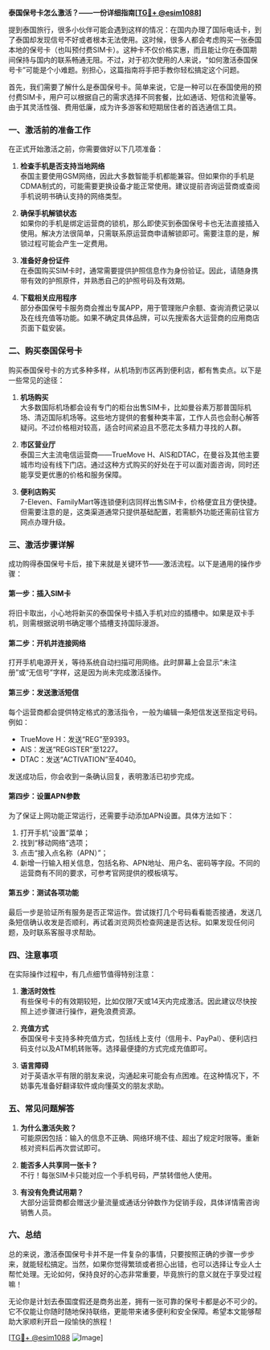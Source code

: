 **泰国保号卡怎么激活？——一份详细指南[[TG💪+ @esim1088](https://t.me/s/esim1088)]**

提到泰国旅行，很多小伙伴可能会遇到这样的情况：在国内办理了国际电话卡，到了泰国却发现信号不好或者根本无法使用。这时候，很多人都会考虑购买一张泰国本地的保号卡（也叫预付费SIM卡）。这种卡不仅价格实惠，而且能让你在泰国期间保持与国内的联系畅通无阻。不过，对于初次使用的人来说，“如何激活泰国保号卡”可能是个小难题。别担心，这篇指南将手把手教你轻松搞定这个问题。

首先，我们需要了解什么是泰国保号卡。简单来说，它是一种可以在泰国使用的预付费SIM卡，用户可以根据自己的需求选择不同套餐，比如通话、短信和流量等。由于其灵活性强、费用低廉，成为许多游客和短期居住者的首选通信工具。

### 一、激活前的准备工作

在正式开始激活之前，你需要做好以下几项准备：

1. **检查手机是否支持当地网络**  
   泰国主要使用GSM网络，因此大多数智能手机都能兼容。但如果你的手机是CDMA制式的，可能需要更换设备才能正常使用。建议提前咨询运营商或查阅手机说明书确认支持的网络类型。

2. **确保手机解锁状态**  
   如果你的手机是绑定运营商的锁机，那么即使买到泰国保号卡也无法直接插入使用。解决方法很简单，只需联系原运营商申请解锁即可。需要注意的是，解锁过程可能会产生一定费用。

3. **准备好身份证件**  
   在泰国购买SIM卡时，通常需要提供护照信息作为身份验证。因此，请随身携带有效的护照原件，并熟悉自己的护照号码及有效期。

4. **下载相关应用程序**  
   部分泰国保号卡服务商会推出专属APP，用于管理账户余额、查询消费记录以及在线充值等功能。如果不确定具体品牌，可以先搜索各大运营商的应用商店页面下载安装。

### 二、购买泰国保号卡

购买泰国保号卡的方式多种多样，从机场到市区再到便利店，都有售卖点。以下是一些常见的途径：

1. **机场购买**  
   大多数国际机场都会设有专门的柜台出售SIM卡，比如曼谷素万那普国际机场、清迈国际机场等。这些地方提供的套餐种类丰富，工作人员也会耐心解答疑问。不过价格相对较高，适合时间紧迫且不愿花太多精力寻找的人群。

2. **市区营业厅**  
   泰国三大主流电信运营商——TrueMove H、AIS和DTAC，在曼谷及其他主要城市均设有线下门店。通过这种方式购买的好处在于可以面对面咨询，同时还能享受更优惠的价格和服务保障。

3. **便利店购买**  
   7-Eleven、FamilyMart等连锁便利店同样出售SIM卡，价格便宜且方便快捷。但需要注意的是，这类渠道通常只提供基础配置，若需额外功能还需前往官方网点办理升级。

### 三、激活步骤详解

成功购得泰国保号卡后，接下来就是关键环节——激活流程。以下是通用的操作步骤：

#### 第一步：插入SIM卡
将旧卡取出，小心地将新买的泰国保号卡插入手机对应的插槽中。如果是双卡手机，则需根据说明书确定哪个插槽支持国际漫游。

#### 第二步：开机并连接网络
打开手机电源开关，等待系统自动扫描可用网络。此时屏幕上会显示“未注册”或“无信号”字样，这是因为尚未完成激活操作。

#### 第三步：发送激活短信
每个运营商都会提供特定格式的激活指令，一般为编辑一条短信发送至指定号码。例如：
- TrueMove H：发送“REG”至9393。
- AIS：发送“REGISTER”至1227。
- DTAC：发送“ACTIVATION”至4040。

发送成功后，你会收到一条确认回复，表明激活已初步完成。

#### 第四步：设置APN参数
为了保证上网功能正常运行，还需要手动添加APN设置。具体方法如下：
1. 打开手机“设置”菜单；
2. 找到“移动网络”选项；
3. 点击“接入点名称（APN）”；
4. 新增一行输入相关信息，包括名称、APN地址、用户名、密码等字段。不同的运营商有不同的要求，可参考官网提供的模板填写。

#### 第五步：测试各项功能
最后一步是验证所有服务是否正常运作。尝试拨打几个号码看看能否接通，发送几条短信确认收发是否顺利，再试着浏览网页检查网速是否达标。如果发现任何问题，及时联系客服寻求帮助。

### 四、注意事项

在实际操作过程中，有几点细节值得特别注意：

1. **激活时效性**  
   有些保号卡的有效期较短，比如仅限7天或14天内完成激活。因此建议尽快按照上述步骤进行操作，避免浪费资源。

2. **充值方式**  
   泰国保号卡支持多种充值方式，包括线上支付（信用卡、PayPal）、便利店扫码支付以及ATM机转账等。选择最便捷的方式完成充值即可。

3. **语言障碍**  
   对于英语水平有限的朋友来说，沟通起来可能会有点困难。在这种情况下，不妨事先准备好翻译软件或向懂英文的朋友求助。

### 五、常见问题解答

1. **为什么激活失败？**  
   可能原因包括：输入的信息不正确、网络环境不佳、超出了规定时限等。重新核对资料后再次尝试即可。

2. **能否多人共享同一张卡？**  
   不行！每张SIM卡只能对应一个手机号码，严禁转借他人使用。

3. **有没有免费试用期？**  
   大部分运营商都会赠送少量流量或通话分钟数作为促销手段，具体详情需咨询销售人员。

### 六、总结

总的来说，激活泰国保号卡并不是一件复杂的事情，只要按照正确的步骤一步步来，就能轻松搞定。当然，如果你觉得繁琐或者担心出错，也可以选择让专业人士帮忙处理。无论如何，保持良好的心态非常重要，毕竟旅行的意义就在于享受过程嘛！

无论你是计划去泰国度假还是商务出差，拥有一张可靠的保号卡都是必不可少的。它不仅能让你随时随地保持联络，更能带来诸多便利和安全保障。希望本文能够帮助大家顺利开启一段愉快的旅程！

[[TG💪+ @esim1088](https://t.me/s/esim1088) ![Image](https://i.postimg.cc/4NQfJmqS/Snipaste-2025-05-13-00-14-12.png)]